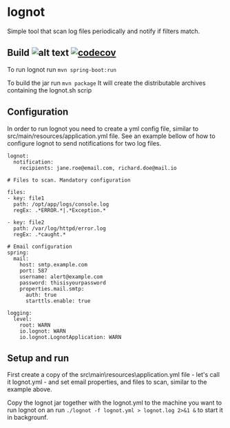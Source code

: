 lognot
======
                  
Simple tool that scan log files periodically and notify if filters match.

Build ![alt text]( https://travis-ci.org/lognot/lognot.svg?branch=master "Build status" ) [![codecov](https://codecov.io/gh/robertsicoie/lognot/branch/master/graph/badge.svg)](https://codecov.io/gh/robertsicoie/lognot)
--------------------------------------------------------------------------------------------------------------------------------------------------------------------------------------------------------------------------------

To run lognot run
```mvn spring-boot:run```

To build the jar run
```mvn package```
It will create the distributable archives containing the lognot.sh scrip

Configuration
-------------

In order to run lognot you need to create a yml config file, similar to src/main/resources/application.yml file.
See an example bellow of how to configure lognot to send notifications for two log files.

```
lognot:
  notification:
    recipients: jane.roe@email.com, richard.doe@mail.io

# Files to scan. Mandatory configuration

files:
- key: file1
  path: /opt/app/logs/console.log
  regEx: .*ERROR.*|.*Exception.*

- key: file2
  path: /var/log/httpd/error.log
  regEx: .*caught.*

# Email configuration
spring:
  mail:
    host: smtp.example.com
    port: 587
    username: alert@example.com
    password: thisisyourpassword
    properties.mail.smtp:
      auth: true
      starttls.enable: true

logging:
  level:
    root: WARN
    io.lognot: WARN
    io.lognot.LognotApplication: WARN

```

Setup and run
-------------

First create a copy of the src\main\resources\application.yml file - let's 
call it lognot.yml - and set email properties, and files to scan, similar to the example above.

Copy the lognot jar together with the lognot.yml to the machine you want to run lognot on an run 
```./lognot -f lognot.yml > lognot.log 2>&1 &``` 
to start it in backgrounf.
